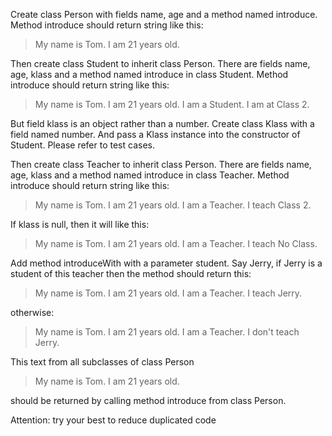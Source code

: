 Create class Person with fields name, age and a method named introduce.
Method introduce should return string like this:

>My name is Tom. I am 21 years old.


Then create class Student to inherit class Person. There are fields name, age, klass and a method named introduce in class Student. Method introduce should return string like this:

>My name is Tom. I am 21 years old. I am a Student. I am at Class 2.


But field klass is an object rather than a number. Create class Klass with a field named number. And pass a Klass instance into the constructor of Student. Please refer to test cases.




Then create class Teacher to inherit class Person. There are fields name, age, klass and a method named introduce in class Teacher. Method introduce should return string like this:

>My name is Tom. I am 21 years old. I am a Teacher. I teach Class 2.



If klass is null, then it will like this:

>My name is Tom. I am 21 years old. I am a Teacher. I teach No Class.





Add method introduceWith with a parameter student. Say Jerry, if Jerry is a student of this teacher then the method should return this:

>My name is Tom. I am 21 years old. I am a Teacher. I teach Jerry.

otherwise:

>My name is Tom. I am 21 years old. I am a Teacher. I don't teach Jerry.

This text from all subclasses of class Person

>My name is Tom. I am 21 years old.

should be returned by calling method introduce from class Person.

Attention: try your best to reduce duplicated code
